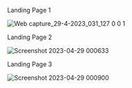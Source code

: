 Landing Page 1

![Web capture_29-4-2023_031_127 0 0 1](https://user-images.githubusercontent.com/116119327/235280672-66b4fab4-f61c-4e62-8c24-5a007fe37cb8.jpeg)

Landing Page 2

![Screenshot 2023-04-29 000633](https://user-images.githubusercontent.com/116119327/235280740-7ddcf3a3-492d-4c5d-9522-d75655eba7bc.png)

Landing Page 3

![Screenshot 2023-04-29 000900](https://user-images.githubusercontent.com/116119327/235280786-72d7186e-e1ef-4839-a5bb-0ff1d2955960.png)
